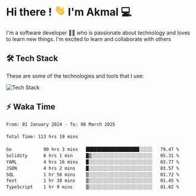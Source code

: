 # Hi there ! <img src="https://github.com/ABSphreak/ABSphreak/blob/master/gifs/Hi.gif" width="30"> I'm Akmal  💻

I'm a software developer 👨‍💻 who is passionate about technology and loves to learn new things. I'm excited to learn and collaborate with others

## 🛠️ Tech Stack

These are some of the technologies and tools that I use:

![Tech Stack](https://skillicons.dev/icons?i=typescript,nodejs,javascript,express,nest,sequelize,go,rabbitmq,python,solidity,react,vue,next,nuxtjs,webpack,vite,tailwindcss,bootstrap,css,scss,html,vercel,firebase,heroku,netlify,docker,postgresql,mongodb,redis,mysql,graphql,git,github,gitlab,vscode,figma,postman,pytorch,tensorflow,bash)

## ⚡ Waka Time
<!--START_SECTION:waka-->

```txt
From: 01 January 2024 - To: 08 March 2025

Total Time: 113 hrs 19 mins

Go            90 hrs 3 mins   ████████████████████░░░░░   79.47 %
Solidity      6 hrs 1 min     █▒░░░░░░░░░░░░░░░░░░░░░░░   05.31 %
YAML          4 hrs 16 mins   █░░░░░░░░░░░░░░░░░░░░░░░░   03.77 %
JSON          4 hrs 2 mins    █░░░░░░░░░░░░░░░░░░░░░░░░   03.57 %
SQL           1 hr 56 mins    ▒░░░░░░░░░░░░░░░░░░░░░░░░   01.72 %
Text          1 hr 38 mins    ▒░░░░░░░░░░░░░░░░░░░░░░░░   01.45 %
TypeScript    1 hr 9 mins     ▒░░░░░░░░░░░░░░░░░░░░░░░░   01.02 %
```

<!--END_SECTION:waka-->


